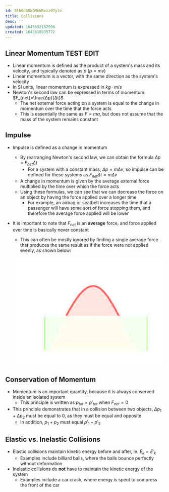 ```yaml
---
id: 8lb0dR0k9MkNRxzz07ylo
title: Collisions
desc: ''
updated: 1645632182598
created: 1643818935772
---
```


## Linear Momentum TEST EDIT

* Linear momentum is defined as the product of a system's mass and its velocity, and typically denoted as $p$ $(p=mv)$
* Linear momentum is a vector, with the same direction as the system's velocity
* In SI units, linear momentum is expressed in $kg·m/s$
* Newton's second law can be expressed in terms of momentum: $F_{net}=\frac{Δp}{Δt}$
    * The net external force acting on a system is equal to the change in momentum over the time that the force acts
    * This is essentially the same as $F=ma$, but does not assume that the mass of the system remains constant

## Impulse

* Impulse is defined as a change in momentum
    * By rearranging Newton's second law, we can obtain the formula $Δp=F_{net}Δt$
        * For a system with a constant mass, $Δp=mΔv$, so impulse can be defined for these systems as $F_{net}Δt=mΔv$
    * A change in momentum is given by the average external force multiplied by the time over which the force acts
    * Using these formulas, we can see that we can decrease the force on an object by having the force applied over a longer time
        * For example, an airbag or seatbelt increases the time that a passenger will have some sort of force stopping them, and therefore the average force applied will be lower
* It is important to note that $F_{net}$ is an **average** force, and force applied over time is basically never constant
    * This can often be mostly ignored by finding a single average force that produces the same result as if the force were not applied evenly, as shown below:

    ![](/assets/images/2022-02-02-10-35-51.png)

## Conservation of Momentum

* Momentum is an important quantity, because it is always conserved inside an isolated system
    * This principle is written as $p_{tot}=p'_{tot}$ when $F_{net}=0$
* This principle demonstrates that in a collision between two objects, $Δp_1+Δp_2$ must be equal to $0$, as they must be equal and opposite
    * In addition, $p_1+p_2$ must equal $p'_1+p'_2$

## Elastic vs. Inelastic Collisions

* Elastic collisions maintain kinetic energy before and after, ie. $E_k=E'_k$
    * Examples include billiard balls, where the balls bounce perfectly without deformation
* Inelastic collisions do **not** have to maintain the kinetic energy of the system
    * Examples include a car crash, where energy is spent to compress the front of the car
